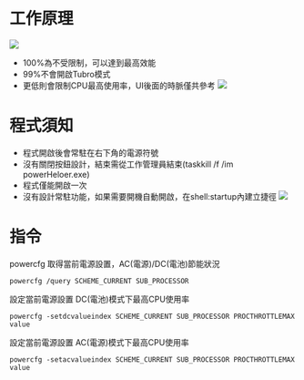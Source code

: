 
# 工作原理
![](https://i.imgur.com/8hLSOVm.png)

* 100%為不受限制，可以達到最高效能
* 99%不會開啟Tubro模式
* 更低則會限制CPU最高使用率，UI後面的時脈僅共參考
![](https://i.imgur.com/Pw1IyDK.png)

# 程式須知
* 程式開啟後會常駐在右下角的電源符號
* 沒有關閉按鈕設計，結束需從工作管理員結束(taskkill /f /im powerHeloer.exe)
* 程式僅能開啟一次
* 沒有設計常駐功能，如果需要開機自動開啟，在shell:startup內建立捷徑
![](https://i.imgur.com/zYKb0dR.png)

# 指令
powercfg 取得當前電源設置，AC(電源)/DC(電池)節能狀況 
```
powercfg /query SCHEME_CURRENT SUB_PROCESSOR
```

設定當前電源設置 DC(電池)模式下最高CPU使用率
```
powercfg -setdcvalueindex SCHEME_CURRENT SUB_PROCESSOR PROCTHROTTLEMAX value
```

設定當前電源設置 AC(電源)模式下最高CPU使用率
```
powercfg -setacvalueindex SCHEME_CURRENT SUB_PROCESSOR PROCTHROTTLEMAX value
```
